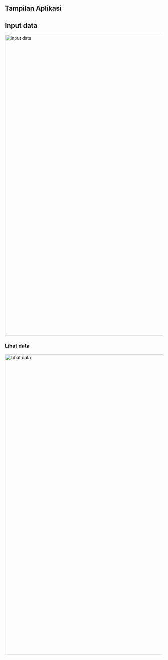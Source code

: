 <h2> Tampilan Aplikasi </h2>

<h2> Input data </h2>

<img width="959" alt="Input data" src="https://github.com/user-attachments/assets/2c0845ae-63eb-4ea1-8428-b33e6ed783d1" />

<h3> Lihat data</h3>

<img width="959" alt="Lihat data" src="https://github.com/user-attachments/assets/9894dd57-b32c-4b41-9210-1061161e8f3b" />


